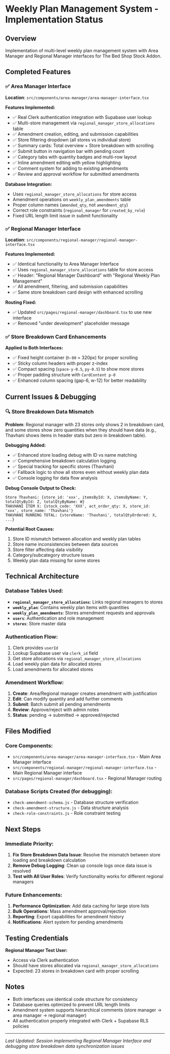 # Weekly Plan Management System - Implementation Status

## Overview
Implementation of multi-level weekly plan management system with Area Manager and Regional Manager interfaces for The Bed Shop Stock Addon.

## Completed Features

### ✅ Area Manager Interface
**Location**: `src/components/area-manager/area-manager-interface.tsx`

**Features Implemented:**
- ✅ Real Clerk authentication integration with Supabase user lookup
- ✅ Multi-store management via `regional_manager_store_allocations` table
- ✅ Amendment creation, editing, and submission capabilities
- ✅ Store filtering dropdown (all stores vs individual store)
- ✅ Summary cards: Total overview + Store breakdown with scrolling
- ✅ Submit button in navigation bar with pending count
- ✅ Category tabs with quantity badges and multi-row layout
- ✅ Inline amendment editing with yellow highlighting
- ✅ Comment system for adding to existing amendments
- ✅ Review and approval workflow for submitted amendments

**Database Integration:**
- Uses `regional_manager_store_allocations` for store access
- Amendment operations on `weekly_plan_amendments` table
- Proper column names (`amended_qty`, not `amendment_qty`)
- Correct role constraints (`regional_manager` for `created_by_role`)
- Fixed URL length limit issue in submit functionality

### ✅ Regional Manager Interface  
**Location**: `src/components/regional-manager/regional-manager-interface.tsx`

**Features Implemented:**
- ✅ Identical functionality to Area Manager Interface
- ✅ Uses `regional_manager_store_allocations` table for store access
- ✅ Header: "Regional Manager Dashboard" with "Regional Weekly Plan Management"
- ✅ All amendment, filtering, and submission capabilities
- ✅ Same store breakdown card design with enhanced scrolling

**Routing Fixed:**
- ✅ Updated `src/pages/regional-manager/dashboard.tsx` to use new interface
- ✅ Removed "under development" placeholder message

### ✅ Store Breakdown Card Enhancements
**Applied to Both Interfaces:**
- ✅ Fixed height container (`h-80` = 320px) for proper scrolling
- ✅ Sticky column headers with proper z-index
- ✅ Compact spacing (`space-y-0.5`, `py-0.5`) to show more stores
- ✅ Proper padding structure with `CardContent p-0`
- ✅ Enhanced column spacing (gap-6, w-12) for better readability

## Current Issues & Debugging

### 🔍 Store Breakdown Data Mismatch
**Problem**: Regional manager with 23 stores only shows 2 in breakdown card, and some stores show zero quantities when they should have data (e.g., Thavhani shows items in header stats but zero in breakdown table).

**Debugging Added:**
- ✅ Enhanced store loading debug with ID vs name matching
- ✅ Comprehensive breakdown calculation logging  
- ✅ Special tracking for specific stores (Thavhani)
- ✅ Fallback logic to show all stores even without weekly plan data
- ✅ Console logging for data flow analysis

**Debug Console Output to Check:**
```
Store Thavhani: {store_id: 'xxx', itemsById: X, itemsByName: Y, totalQtyById: Z, totalQtyByName: W}
THAVHANI ITEM X: {stock_code: 'XXX', act_order_qty: X, store_id: 'xxx', store_name: 'Thavhani'}
THAVHANI RUNNING TOTAL: {storeName: 'Thavhani', totalQtyOrdered: X, ...}
```

**Potential Root Causes:**
1. Store ID mismatch between allocation and weekly plan tables
2. Store name inconsistencies between data sources
3. Store filter affecting data visibility
4. Category/subcategory structure issues
5. Weekly plan data missing for some stores

## Technical Architecture

### Database Tables Used:
- **`regional_manager_store_allocations`**: Links regional managers to stores
- **`weekly_plan`**: Contains weekly plan items with quantities
- **`weekly_plan_amendments`**: Stores amendment requests and approvals
- **`users`**: Authentication and role management
- **`stores`**: Store master data

### Authentication Flow:
1. Clerk provides `userId`
2. Lookup Supabase user via `clerk_id` field
3. Get store allocations via `regional_manager_store_allocations`
4. Load weekly plan data for allocated stores
5. Load amendments for allocated stores

### Amendment Workflow:
1. **Create**: Area/Regional manager creates amendment with justification
2. **Edit**: Can modify quantity and add further comments
3. **Submit**: Batch submit all pending amendments
4. **Review**: Approve/reject with admin notes
5. **Status**: pending → submitted → approved/rejected

## Files Modified

### Core Components:
- `src/components/area-manager/area-manager-interface.tsx` - Main Area Manager interface
- `src/components/regional-manager/regional-manager-interface.tsx` - Main Regional Manager interface  
- `src/pages/regional-manager/dashboard.tsx` - Regional Manager routing

### Database Scripts Created (for debugging):
- `check-amendment-schema.js` - Database structure verification
- `check-amendment-structure.js` - Data structure analysis
- `check-role-constraints.js` - Role constraint testing

## Next Steps

### Immediate Priority:
1. **Fix Store Breakdown Data Issue**: Resolve the mismatch between store loading and breakdown calculation
2. **Remove Debug Logging**: Clean up console logs once data issue is resolved
3. **Test with All User Roles**: Verify functionality works for different regional managers

### Future Enhancements:
1. **Performance Optimization**: Add data caching for large store lists
2. **Bulk Operations**: Mass amendment approval/rejection
3. **Reporting**: Export capabilities for amendment history
4. **Notifications**: Alert system for pending amendments

## Testing Credentials

**Regional Manager Test User:**
- Access via Clerk authentication
- Should have stores allocated via `regional_manager_store_allocations`
- Expected: 23 stores in breakdown card with proper scrolling

## Notes

- Both interfaces use identical code structure for consistency
- Database queries optimized to prevent URL length limits
- Amendment system supports hierarchical comments (store manager → area manager → regional manager)
- All authentication properly integrated with Clerk + Supabase RLS policies

---
*Last Updated: Session implementing Regional Manager Interface and debugging store breakdown data synchronization issues*